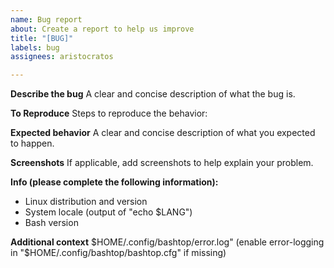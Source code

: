 ```yaml
---
name: Bug report
about: Create a report to help us improve
title: "[BUG]"
labels: bug
assignees: aristocratos

---
```


**Describe the bug**
A clear and concise description of what the bug is.

**To Reproduce**
Steps to reproduce the behavior:

**Expected behavior**
A clear and concise description of what you expected to happen.

**Screenshots**
If applicable, add screenshots to help explain your problem.

**Info (please complete the following information):**
 - Linux distribution and version
 - System locale (output of "echo $LANG")
 - Bash version

**Additional context**
$HOME/.config/bashtop/error.log" (enable error-logging in "$HOME/.config/bashtop/bashtop.cfg" if missing)
